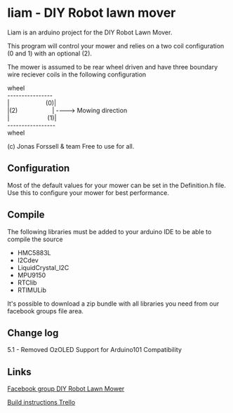 # liam - DIY Robot lawn mover 

Liam is an arduino project for the DIY Robot Lawn Mover. 

This program will control your mower and relies on a two coil
configuration (0 and 1) with an optional (2). 
   
The mower is assumed to be rear wheel driven and have three 
boundary wire reciever coils in the following configuration
   
<div>
     wheel<br/>
    ----------------<br/>
   |&nbsp;&nbsp;&nbsp;&nbsp;&nbsp;&nbsp;&nbsp;&nbsp;&nbsp;&nbsp;&nbsp;&nbsp;&nbsp;&nbsp;&nbsp;&nbsp;&nbsp;&nbsp;&nbsp;&nbsp; (0)|<br/>
   |(2)&nbsp;&nbsp;&nbsp;&nbsp;&nbsp;&nbsp;&nbsp;&nbsp;&nbsp;&nbsp;&nbsp;&nbsp;&nbsp;&nbsp;&nbsp;&nbsp;&nbsp;&nbsp;&nbsp;&nbsp;|  ----> Mowing direction<br/>
   |&nbsp;&nbsp;&nbsp;&nbsp;&nbsp;&nbsp;&nbsp;&nbsp;&nbsp;&nbsp;&nbsp;&nbsp;&nbsp;&nbsp;&nbsp;&nbsp;&nbsp;&nbsp;&nbsp;&nbsp;&nbsp;&nbsp;(1)|</br>
    -----------------</br>
     wheel</br>
</div>

(c) Jonas Forssell & team
Free to use for all.

Configuration
------
Most of the default values for your mower can be set in the 
Definition.h file. Use this to configure your mower for best
performance.

	
Compile
------
The following libraries must be added to your arduino IDE to be able to compile the source
  
  * HMC5883L
  * I2Cdev
  * LiquidCrystal_I2C
  * MPU9150
  * RTClib
  * RTIMULib

  It's possible to download a zip bundle with all libraries you need from our facebook groups file area. 

Change log
------
5.1  - Removed OzOLED Support for Arduino101 Compatibility

Links
------
[Facebook group DIY Robot Lawn Mower](https://www.facebook.com/groups/319588508137220/)

[Build instructions Trello](https://trello.com/b/gYQjoWY5/liam)
